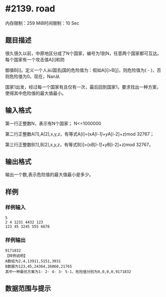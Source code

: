 # #2139. road

内存限制：259 MiB时间限制：10 Sec

## 题目描述

很久很久以前，中原地区分成了N个国家，编号为1到N，任意两个国家都可互达。每个国家有一个攻击值A[i]和防

御值B[i]。定义一个人从i国去j国的危险值为：假如A[i]>B[j]，则危险值为( - )，否则危险值为0。现在，Nan从

国家1出发，经过每一个国家有且仅有一次，最后回到国家1，要求找出一种方案，使得其中危险值的最大值最小。

## 输入格式

第一行正整数N，表示有N个国家； N<=1000000

第二行正整数A[1],A[2],x,y,z，有等式A[i]=(x*A[i-1]+y*A[i-2]+z)mod 32767；

第三行正整数B[1],B[2],x,y,z，有等式B[i]=(x*B[i-1]+y*B[i-2]+z)mod 32767。

## 输出格式

输出一个数,表示危险值的最大值最小是多少。

## 样例

### 样例输入

    
    5
    2 4 1231 4432 123
    123 45 3245 555 6676 
    
    

### 样例输出

    
    9171832
    【样例说明】
    A数组为2,4,13911,5151,3031 
    B数据为123,45,24364,26060,21765 
    其中一种最优方案为1- 2- 4- 3- 5-1，危险值分别为0,0,0,0,9171832
    

## 数据范围与提示
